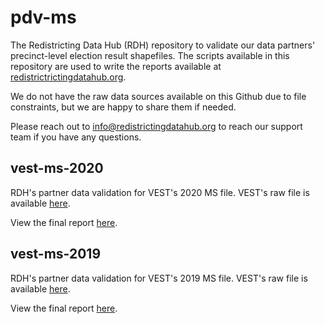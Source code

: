 # pdv-ms

The Redistricting Data Hub (RDH) repository to validate our data partners' precinct-level election result shapefiles. The scripts available in this repository are used to write the reports available at [redistrictrictingdatahub.org]([https://redistrictingdatahub.org/](https://redistrictingdatahub.org/)). 

We do not have the raw data sources available on this Github due to file constraints, but we are happy to share them if needed. 

Please reach out to info@redistrictingdatahub.org to reach our support team if you have any questions. 

## vest-ms-2020

RDH's partner data validation for VEST's 2020 MS file. VEST's raw file is available [here](https://dataverse.harvard.edu/file.xhtml?fileId=5706487&version=32.0).

View the final report [here](https://redistrictingdatahub.org/dataset/vest-2020-mississippi-precinct-and-election-results/).


## vest-ms-2019

RDH's partner data validation for VEST's 2019 MS file. VEST's raw file is available [here](https://dataverse.harvard.edu/file.xhtml?fileId=5706485&version=5.0).

View the final report [here](https://redistrictingdatahub.org/dataset/vest-2019-mississippi-precinct-and-election-results/).
